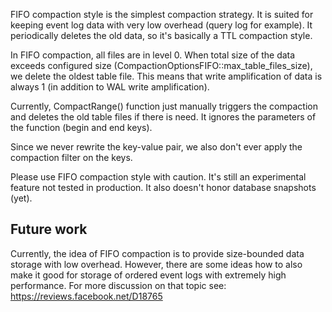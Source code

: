 FIFO compaction style is the simplest compaction strategy. It is suited for keeping event log data with very low overhead (query log for example). It periodically deletes the old data, so it's basically a TTL compaction style.

In FIFO compaction, all files are in level 0. When total size of the data exceeds configured size (CompactionOptionsFIFO::max_table_files_size), we delete the oldest table file. This means that write amplification of data is always 1 (in addition to WAL write amplification).

Currently, CompactRange() function just manually triggers the compaction and deletes the old table files if there is need. It ignores the parameters of the function (begin and end keys).

Since we never rewrite the key-value pair, we also don't ever apply the compaction filter on the keys.

Please use FIFO compaction style with caution. It's still an experimental feature not tested in production. It also doesn't honor database snapshots (yet).

## Future work

Currently, the idea of FIFO compaction is to provide size-bounded data storage with low overhead. However, there are some ideas how to also make it good for storage of ordered event logs with extremely high performance. For more discussion on that topic see: https://reviews.facebook.net/D18765
